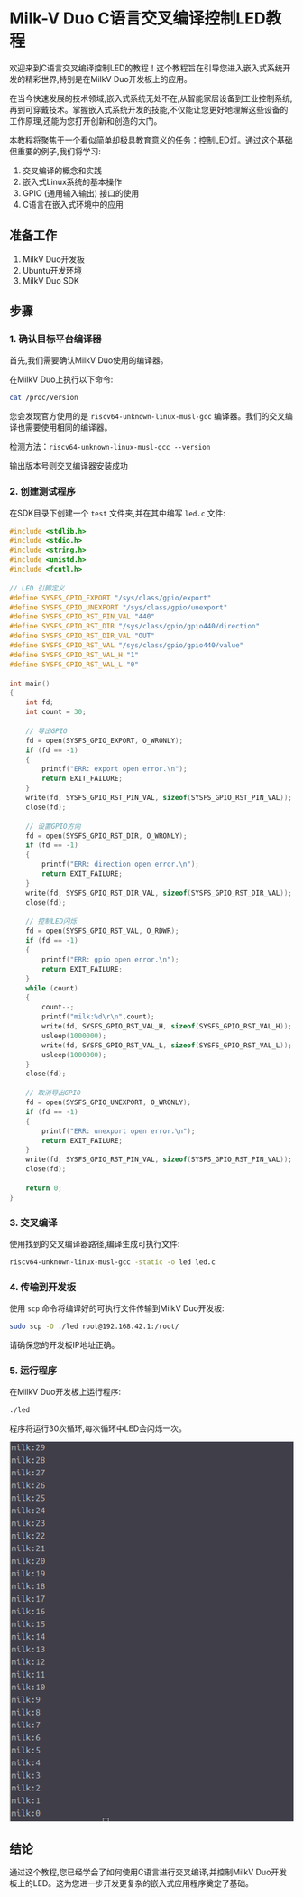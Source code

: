 # Milk-V Duo C语言交叉编译控制LED教程

欢迎来到C语言交叉编译控制LED的教程！这个教程旨在引导您进入嵌入式系统开发的精彩世界,特别是在MilkV Duo开发板上的应用。

在当今快速发展的技术领域,嵌入式系统无处不在,从智能家居设备到工业控制系统,再到可穿戴技术。掌握嵌入式系统开发的技能,不仅能让您更好地理解这些设备的工作原理,还能为您打开创新和创造的大门。

本教程将聚焦于一个看似简单却极具教育意义的任务：控制LED灯。通过这个基础但重要的例子,我们将学习:

1. 交叉编译的概念和实践
2. 嵌入式Linux系统的基本操作
3. GPIO (通用输入输出) 接口的使用
4. C语言在嵌入式环境中的应用

## 准备工作

1. MilkV Duo开发板
2. Ubuntu开发环境
3. MilkV Duo SDK

## 步骤

### 1. 确认目标平台编译器

首先,我们需要确认MilkV Duo使用的编译器。

在MilkV Duo上执行以下命令:

```bash
cat /proc/version
```

您会发现官方使用的是 `riscv64-unknown-linux-musl-gcc` 编译器。我们的交叉编译也需要使用相同的编译器。

检测方法：`riscv64-unknown-linux-musl-gcc --version`

输出版本号则交叉编译器安装成功

### 2. 创建测试程序

在SDK目录下创建一个 `test` 文件夹,并在其中编写 `led.c` 文件:

```c
#include <stdlib.h>
#include <stdio.h>
#include <string.h>
#include <unistd.h>
#include <fcntl.h>

// LED 引脚定义
#define SYSFS_GPIO_EXPORT "/sys/class/gpio/export"
#define SYSFS_GPIO_UNEXPORT "/sys/class/gpio/unexport"
#define SYSFS_GPIO_RST_PIN_VAL "440"
#define SYSFS_GPIO_RST_DIR "/sys/class/gpio/gpio440/direction"
#define SYSFS_GPIO_RST_DIR_VAL "OUT"
#define SYSFS_GPIO_RST_VAL "/sys/class/gpio/gpio440/value"
#define SYSFS_GPIO_RST_VAL_H "1"
#define SYSFS_GPIO_RST_VAL_L "0"

int main()
{
    int fd;
    int count = 30;

    // 导出GPIO
    fd = open(SYSFS_GPIO_EXPORT, O_WRONLY);
    if (fd == -1)
    {
        printf("ERR: export open error.\n");
        return EXIT_FAILURE;
    }
    write(fd, SYSFS_GPIO_RST_PIN_VAL, sizeof(SYSFS_GPIO_RST_PIN_VAL));
    close(fd);

    // 设置GPIO方向
    fd = open(SYSFS_GPIO_RST_DIR, O_WRONLY);
    if (fd == -1)
    {
        printf("ERR: direction open error.\n");
        return EXIT_FAILURE;
    }
    write(fd, SYSFS_GPIO_RST_DIR_VAL, sizeof(SYSFS_GPIO_RST_DIR_VAL));
    close(fd);

    // 控制LED闪烁
    fd = open(SYSFS_GPIO_RST_VAL, O_RDWR);
    if (fd == -1)
    {
        printf("ERR: gpio open error.\n");
        return EXIT_FAILURE;
    }
    while (count)
    {
        count--;
        printf("milk:%d\r\n",count);
        write(fd, SYSFS_GPIO_RST_VAL_H, sizeof(SYSFS_GPIO_RST_VAL_H));
        usleep(1000000);
        write(fd, SYSFS_GPIO_RST_VAL_L, sizeof(SYSFS_GPIO_RST_VAL_L));
        usleep(1000000);
    }
    close(fd);

    // 取消导出GPIO
    fd = open(SYSFS_GPIO_UNEXPORT, O_WRONLY);
    if (fd == -1)
    {
        printf("ERR: unexport open error.\n");
        return EXIT_FAILURE;
    }
    write(fd, SYSFS_GPIO_RST_PIN_VAL, sizeof(SYSFS_GPIO_RST_PIN_VAL));
    close(fd);

    return 0;
}
```

### 3. 交叉编译

使用找到的交叉编译器路径,编译生成可执行文件:

```bash
riscv64-unknown-linux-musl-gcc -static -o led led.c
```

### 4. 传输到开发板

使用 `scp` 命令将编译好的可执行文件传输到MilkV Duo开发板:

```bash
sudo scp -O ./led root@192.168.42.1:/root/
```

请确保您的开发板IP地址正确。

### 5. 运行程序

在MilkV Duo开发板上运行程序:

```bash
./led
```

程序将运行30次循环,每次循环中LED会闪烁一次。

![image-20240903151922781](https://raw.githubusercontent.com/jason-hue/plct/main/imagesimage-20240903151922781.png)

## 结论

通过这个教程,您已经学会了如何使用C语言进行交叉编译,并控制MilkV Duo开发板上的LED。这为您进一步开发更复杂的嵌入式应用程序奠定了基础。
